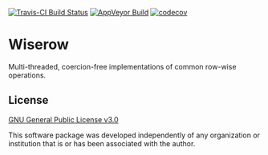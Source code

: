 [![Travis-CI Build
Status](https://travis-ci.org/asardaes/wiserow.svg?branch=master)](https://travis-ci.org/asardaes/wiserow)
[![AppVeyor Build](https://ci.appveyor.com/api/projects/status/0906yq90252mlb77?svg=true)](https://ci.appveyor.com/project/asardaes/wiserow)
[![codecov](https://codecov.io/gh/asardaes/wiserow/branch/master/graph/badge.svg)](https://codecov.io/gh/asardaes/wiserow)

# Wiserow

Multi-threaded, coercion-free implementations of common row-wise operations.

## License

[GNU General Public License v3.0](LICENSE)

This software package was developed independently of any organization or
institution that is or has been associated with the author.
